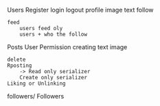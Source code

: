 Users
    Register
    login
    logout
    profile
        image
        text
        follow

    feed
        users feed oly
        users + who the follow
Posts
    User Permission
    creating
        text
        image


    delete
    Rposting
        -> Read only serializer
        Create only serializer
    Liking or Unlinking

followers/ Followers